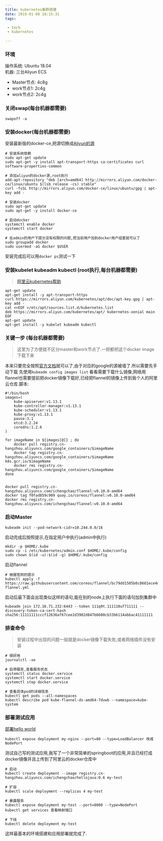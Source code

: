 ```yaml
---
title: kubernetes集群搭建
date: 2019-01-08 18:15:31
tags:

 - tech
 - kubernetes
 
---
```




### 环境

操作系统: Ubuntu 18.04  
机器: 三台Aliyun ECS

- Master节点: 4c8g  
- work节点1: 2c4g
- work节点2: 2c4g  

### 关闭swap(每台机器都需要)

```
swapoff -a
```

###  安装docker(每台机器都需要)

安装最新版的docker-ce,把源切换成[Aliyun的源](https://opsx.alibaba.com/)


```
# 安装系统依赖
sudo apt-get update
sudo apt-get -y install apt-transport-https ca-certificates curl software-properties-common

# 添加aliyun的docker源,root执行
add-apt-repository "deb [arch=amd64] http://mirrors.aliyun.com/docker-ce/linux/ubuntu $(lsb_release -cs) stable"
curl -fsSL http://mirrors.aliyun.com/docker-ce/linux/ubuntu/gpg | apt-key add -

# 安装docker
sudo apt-get update
sudo apt-get -y install docker-ce

# 启动docker
systemctl enable docker
systemctl start docker

# 在admin的用户下提示没有权限的问题,把当前用户加到docker用户组里就可以了
sudo groupadd docker
sudo usermod -aG docker $USER
```

安装完成后可以用`docker ps`测试一下

### 安装kubelet kubeadm kubectl (root执行,每台机器都需要)
>[阿里云kubernetes帮助](https://opsx.alibaba.com/mirror?lang=zh-CN)

```
apt-get update 
apt-get install -y apt-transport-https
curl https://mirrors.aliyun.com/kubernetes/apt/doc/apt-key.gpg | apt-key add - 
cat <<EOF >/etc/apt/sources.list.d/kubernetes.list
deb https://mirrors.aliyun.com/kubernetes/apt/ kubernetes-xenial main
EOF  
apt-get update
apt-get install -y kubelet kubeadm kubectl
```

### 关键一步 (每台机器都需要)

> 这里为了方便就不区分master和work节点了.一把都把这个docker image下载下来

本来只要完全按照[官方文档](https://kubernetes.io/docs/setup/independent/create-cluster-kubeadm/)就可以了,由于对应的google的源被墙了.所以需要先手动下载 先使用`kubeadm config images list` 看看需要下载什么镜像,网络用flannel也需要提前把docker镜像下载好,已经把flannel的镜像上传到我个人的阿里云仓库.脚本:


```
#!/bin/bash
images=(
    kube-apiserver:v1.13.1
    kube-controller-manager:v1.13.1
    kube-scheduler:v1.13.1
    kube-proxy:v1.13.1
    pause:3.1
    etcd:3.2.24
    coredns:1.2.6
)

for imageName in ${images[@]} ; do
    docker pull registry.cn-hangzhou.aliyuncs.com/google_containers/$imageName
    docker tag registry.cn-hangzhou.aliyuncs.com/google_containers/$imageName k8s.gcr.io/$imageName
    docker rmi registry.cn-hangzhou.aliyuncs.com/google_containers/$imageName
done


docker pull registry.cn-hangzhou.aliyuncs.com/ichengchao/flannel:v0.10.0-amd64
docker tag f0fad859c909 quay.io/coreos/flannel:v0.10.0-amd64
docker rmi registry.cn-hangzhou.aliyuncs.com/ichengchao/flannel:v0.10.0-amd64

```


### 启动Master

```
kubeadm init --pod-network-cidr=10.244.0.0/16
```

启动完成后按照提示,在指定用户中执行(admin中执行)

```
mkdir -p $HOME/.kube
sudo cp -i /etc/kubernetes/admin.conf $HOME/.kube/config
sudo chown $(id -u):$(id -g) $HOME/.kube/config
```

启动flannel

```
# 根据官网的提示
kubectl apply -f https://raw.githubusercontent.com/coreos/flannel/bc79dd1505b0c8681ece4de4c0d86c5cd2643275/Documentation/kube-flannel.yml
```

启动后最下面会出现类似这样的语句,能在别的node上执行下面的语句加到集群中

```
kubeadm join 172.16.71.232:6443 --token 111q9t.111110uf711111 --discovery-token-ca-cert-hash sha256:11111111cccf12636af67cee2d3902d847b6600cb33b6114abbac41111111

```





### 排查命令

> 安装过程中出现的问题一般就是docker镜像下载失败,或者网络插件没有安装


```
# 很好用
journalctl -xe

# 启停服务,查看服务状态
systemctl status docker.service
systemctl start docker.service
systemctl stop docker.service

# 查看具体pod的详细信息
kubectl get pods --all-namespaces
kubectl describe pod kube-flannel-ds-amd64-7dvwb --namespace=kube-system

```

### 部署测试应用

[部署hello world](https://github.com/kubernetes/examples/blob/master/staging/simple-nginx.md)

```
kubectl expose deployment my-nginx --port=80 --type=LoadBalancer 改成NodePort
```


测试自己写的测试应用,我写了一个非常简单的springboot的应用,并且已经打成docker镜像并且上传到了阿里云的docker仓库中

```
# 启动
kubectl create deployment --image registry.cn-hangzhou.aliyuncs.com/ichengchao/hellojava:0.6 my-test

# 扩容
kubectl scale deployment --replicas 4 my-test

# 暴露服务
kubectl expose deployment my-test --port=8080 --type=NodePort
kubectl get services 查看映射端口

# 下线
kubectl delete deployment my-test
```


这样最基本的环境搭建和应用部署就完成了.